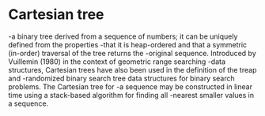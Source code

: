 # Cartesian tree

 -a binary tree derived from a sequence of numbers; it can be uniquely defined from the properties 
 -that it is heap-ordered and that a symmetric (in-order) traversal of the tree returns the 
 -original sequence. Introduced by Vuillemin (1980) in the context of geometric range searching
 -data structures, Cartesian trees have also been used in the definition of the treap and
 -randomized binary search tree data structures for binary search problems. The Cartesian tree for
 -a sequence may be constructed in linear time using a stack-based algorithm for finding all 
 -nearest smaller values in a sequence.

